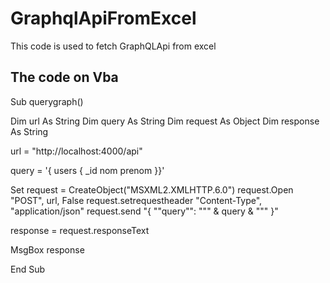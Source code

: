 # GraphqlApiFromExcel

This code is used to fetch GraphQLApi from excel

## The code on Vba

Sub querygraph()

Dim url As String
Dim query As String
Dim request As Object
Dim response As String

url = "http://localhost:4000/api"

query = '{ users { _id nom prenom }}'

Set request = CreateObject("MSXML2.XMLHTTP.6.0")
request.Open "POST", url, False
request.setrequestheader "Content-Type", "application/json"
request.send "{ ""query"": """ & query & """ }"

response = request.responseText

MsgBox response


End Sub
